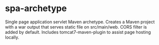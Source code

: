 # spa-archetype
Single page application servlet Maven archetype.
Creates a Maven project with a war output that serves static file on src/main/web.
CORS filter is added by default.
Includes tomcat7-maven-plugin to assist page hosting locally.

